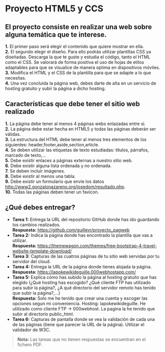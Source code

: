 # Proyecto HTML5 y CCS

## El proyecto consiste en realizar una web sobre alguna temática que te interese.

**1.** El primer paso será elegir el contenido que quiere mostrar en ella.    
**2.** El segundo elegir el diseño. Para ello podrás utilizar plantillas CSS ya diseñadas. Descarga la que te guste y estudia el código, tanto el HTML como el CSS. Se valorará de forma positiva el uso de hojas de etilos adaptables para que se visualice de manera optima en dispositivos móviles.    
**3.** Modifica el HTML y el CSS de la plantilla para que se adapte a lo que necesitas.   
**4.** Una vez concluida la página web, debes darte de alta en un servicio de hosting gratuito y subir la página a dicho hosting.

## Características que debe tener el sitio web realizado

**1.** La página debe tener al menos 4 páginas webs enlazadas entre si.   
**2.** La página debe estar hecha en HTML5 y todas las páginas deberán ser válidas.   
**3.** La estructura del HTML debe tener al menos tres elementos de los siguientes: header,footer,aside,section,article.    
**4.** Se deben utilizar las etiquetas de texto estudiadas: títulos, párrafos, marcado de texto,…   
**5.** Debe existir enlaces a páginas externas a nuestro sitio web.   
**6.** Debe existir alguna lista ordenada y no ordenada.    
**7.** Se deben incluir imágenes.   
**8.** Debe existir al menos una tabla.   
**9.** Debe existir un formulario que envíe los datos http://www2.gonzalonazareno.org/josedom/resultado.php.    
**10.** Todas las páginas deben tener un favicon.

## ¿Qué debes entregar?

- **Tarea 1:** Entrega la URL del repositorio GitHub donde has ido guardando los cambios realizados.    
**Respuesta:** https://github.com/guillevr/proyecto_pagweb    
- **Tarea 2:** Indica la página donde has encontrado la plantilla que vas a utilizar.   
**Respuesta:** https://themewagon.com/themes/free-bootstrap-4-travel-website-template-download/   
- **Tarea 3:** Capturas de las cuatros páginas de tu sitio web servidas por tu servidor del cloud.    
- **Tarea 4:** Entrega la URL de la página donde tienes alojada la página.    
**Respuesta:** https://lapokewikideguille.000webhostapp.com/
- **Tarea 5:** Explica cómo has subido la página al hosting gratuito que has elegido (¿Qué hosting has escogido? ¿Qué cliente FTP has utilizado para subir la página?, ¿A qué directorio del servidor remoto has tenido que subir la página?,…)   
**Respuesta:** Solo me he tenido que crear una cuenta y escoger las opciones segun mi conveniencia. Hosting: lapokewikideguille. He utilizado como cliente FTP -> 000webhost. La pagina la he tenido que subir al directorio public_html.  
- **Tarea 6:** Capturas de pantalla donde se vea la validación de cada una de las páginas (tiene que parecer la URL de la página). Utilizar el validador de W3C.   
> **Nota:** Las tareas que no tienen respuestas se encuentran en el fichero PDF.
